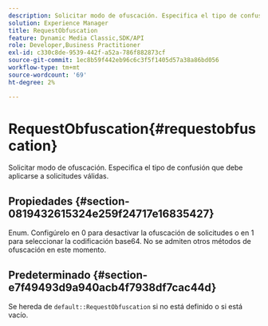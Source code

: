 ```yaml
---
description: Solicitar modo de ofuscación. Especifica el tipo de confusión que debe aplicarse a solicitudes válidas.
solution: Experience Manager
title: RequestObfuscation
feature: Dynamic Media Classic,SDK/API
role: Developer,Business Practitioner
exl-id: c330c8de-9539-442f-a52a-786f882873cf
source-git-commit: 1ec8b59f442eb96c6c3f5f1405d57a38a86bd056
workflow-type: tm+mt
source-wordcount: '69'
ht-degree: 2%

---
```


# RequestObfuscation{#requestobfuscation}

Solicitar modo de ofuscación. Especifica el tipo de confusión que debe aplicarse a solicitudes válidas.

## Propiedades {#section-0819432615324e259f24717e16835427}

Enum. Configúrelo en 0 para desactivar la ofuscación de solicitudes o en 1 para seleccionar la codificación base64. No se admiten otros métodos de ofuscación en este momento.

## Predeterminado {#section-e7f49493d9a940acb4f7938df7cac44d}

Se hereda de `default::RequestObfuscation` si no está definido o si está vacío.
